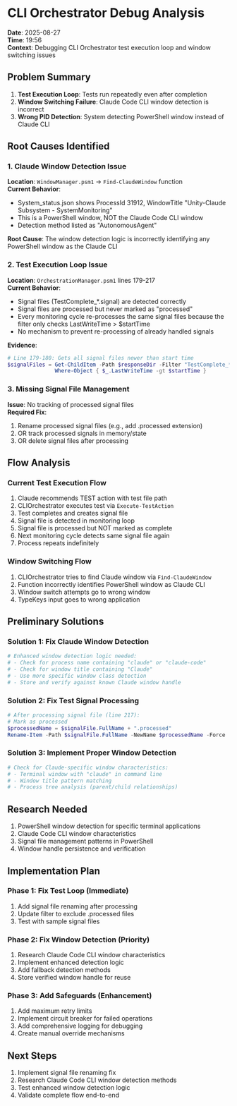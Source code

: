 # CLI Orchestrator Debug Analysis
**Date**: 2025-08-27  
**Time**: 19:56  
**Context**: Debugging CLI Orchestrator test execution loop and window switching issues

## Problem Summary
1. **Test Execution Loop**: Tests run repeatedly even after completion
2. **Window Switching Failure**: Claude Code CLI window detection is incorrect
3. **Wrong PID Detection**: System detecting PowerShell window instead of Claude CLI

## Root Causes Identified

### 1. Claude Window Detection Issue
**Location**: `WindowManager.psm1` -> `Find-ClaudeWindow` function  
**Current Behavior**: 
- System_status.json shows ProcessId 31912, WindowTitle "Unity-Claude Subsystem - SystemMonitoring"
- This is a PowerShell window, NOT the Claude Code CLI window
- Detection method listed as "AutonomousAgent"

**Root Cause**: The window detection logic is incorrectly identifying any PowerShell window as the Claude CLI

### 2. Test Execution Loop Issue
**Location**: `OrchestrationManager.psm1` lines 179-217  
**Current Behavior**:
- Signal files (TestComplete_*.signal) are detected correctly
- Signal files are processed but never marked as "processed"
- Every monitoring cycle re-processes the same signal files because the filter only checks LastWriteTime > $startTime
- No mechanism to prevent re-processing of already handled signals

**Evidence**:
```powershell
# Line 179-180: Gets all signal files newer than start time
$signalFiles = Get-ChildItem -Path $responseDir -Filter "TestComplete_*.signal" -ErrorAction SilentlyContinue |
               Where-Object { $_.LastWriteTime -gt $startTime }
```

### 3. Missing Signal File Management
**Issue**: No tracking of processed signal files  
**Required Fix**: 
1. Rename processed signal files (e.g., add .processed extension)
2. OR track processed signals in memory/state
3. OR delete signal files after processing

## Flow Analysis

### Current Test Execution Flow
1. Claude recommends TEST action with test file path
2. CLIOrchestrator executes test via `Execute-TestAction`
3. Test completes and creates signal file
4. Signal file is detected in monitoring loop
5. Signal file is processed but NOT marked as complete
6. Next monitoring cycle detects same signal file again
7. Process repeats indefinitely

### Window Switching Flow
1. CLIOrchestrator tries to find Claude window via `Find-ClaudeWindow`
2. Function incorrectly identifies PowerShell window as Claude CLI
3. Window switch attempts go to wrong window
4. TypeKeys input goes to wrong application

## Preliminary Solutions

### Solution 1: Fix Claude Window Detection
```powershell
# Enhanced window detection logic needed:
# - Check for process name containing "claude" or "claude-code"
# - Check for window title containing "Claude"
# - Use more specific window class detection
# - Store and verify against known Claude window handle
```

### Solution 2: Fix Test Signal Processing
```powershell
# After processing signal file (line 217):
# Mark as processed
$processedName = $signalFile.FullName + ".processed"
Rename-Item -Path $signalFile.FullName -NewName $processedName -Force
```

### Solution 3: Implement Proper Window Detection
```powershell
# Check for Claude-specific window characteristics:
# - Terminal window with "claude" in command line
# - Window title pattern matching
# - Process tree analysis (parent/child relationships)
```

## Research Needed
1. PowerShell window detection for specific terminal applications
2. Claude Code CLI window characteristics
3. Signal file management patterns in PowerShell
4. Window handle persistence and verification

## Implementation Plan

### Phase 1: Fix Test Loop (Immediate)
1. Add signal file renaming after processing
2. Update filter to exclude .processed files
3. Test with sample signal files

### Phase 2: Fix Window Detection (Priority)
1. Research Claude Code CLI window characteristics
2. Implement enhanced detection logic
3. Add fallback detection methods
4. Store verified window handle for reuse

### Phase 3: Add Safeguards (Enhancement)
1. Add maximum retry limits
2. Implement circuit breaker for failed operations
3. Add comprehensive logging for debugging
4. Create manual override mechanisms

## Next Steps
1. Implement signal file renaming fix
2. Research Claude Code CLI window detection methods
3. Test enhanced window detection logic
4. Validate complete flow end-to-end